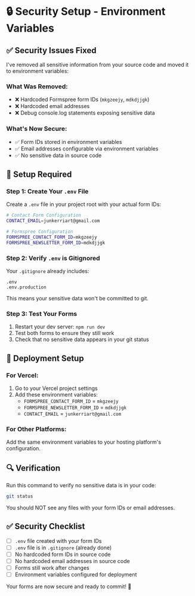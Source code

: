 # 🔒 Security Setup - Environment Variables

## ✅ Security Issues Fixed

I've removed all sensitive information from your source code and moved it to environment variables:

### What Was Removed:

- ❌ Hardcoded Formspree form IDs (`mkgzeejy`, `mdkdjjgk`)
- ❌ Hardcoded email addresses
- ❌ Debug console.log statements exposing sensitive data

### What's Now Secure:

- ✅ Form IDs stored in environment variables
- ✅ Email addresses configurable via environment variables
- ✅ No sensitive data in source code

## 🔧 Setup Required

### Step 1: Create Your `.env` File

Create a `.env` file in your project root with your actual form IDs:

```bash
# Contact Form Configuration
CONTACT_EMAIL=junkerriart@gmail.com

# Formspree Configuration
FORMSPREE_CONTACT_FORM_ID=mkgzeejy
FORMSPREE_NEWSLETTER_FORM_ID=mdkdjjgk
```

### Step 2: Verify `.env` is Gitignored

Your `.gitignore` already includes:

```
.env
.env.production
```

This means your sensitive data won't be committed to git.

### Step 3: Test Your Forms

1. Restart your dev server: `npm run dev`
2. Test both forms to ensure they still work
3. Check that no sensitive data appears in your git status

## 🚀 Deployment Setup

### For Vercel:

1. Go to your Vercel project settings
2. Add these environment variables:
   - `FORMSPREE_CONTACT_FORM_ID` = `mkgzeejy`
   - `FORMSPREE_NEWSLETTER_FORM_ID` = `mdkdjjgk`
   - `CONTACT_EMAIL` = `junkerriart@gmail.com`

### For Other Platforms:

Add the same environment variables to your hosting platform's configuration.

## 🔍 Verification

Run this command to verify no sensitive data is in your code:

```bash
git status
```

You should NOT see any files with your form IDs or email addresses.

## ✅ Security Checklist

- [ ] `.env` file created with your form IDs
- [ ] `.env` file is in `.gitignore` (already done)
- [ ] No hardcoded form IDs in source code
- [ ] No hardcoded email addresses in source code
- [ ] Forms still work after changes
- [ ] Environment variables configured for deployment

Your forms are now secure and ready to commit! 🎉
